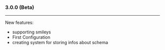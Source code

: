 ### 3.0.0 (Beta)
----------------------

New features:

 * supporting smileys
 * First Configuration
 * creating system for storing infos about schema